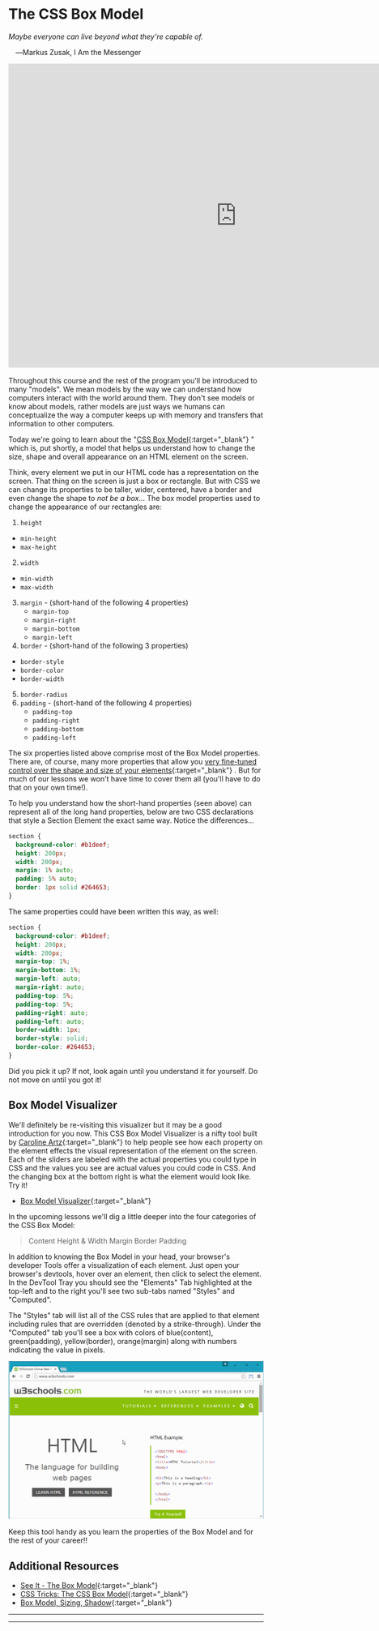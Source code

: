 # The CSS Box Model

*Maybe everyone can live beyond what they're capable of.*

 ―Markus Zusak, I Am the Messenger

<iframe src="https://player.vimeo.com/video/391834446" width="900" height="600" frameborder="0" allow="autoplay; fullscreen" allowfullscreen></iframe>

Throughout this course and the rest of the program you'll be introduced to many "models". We mean models by the way we can understand how computers interact with the world around them. They don't see models or know about models, rather models are just ways we humans can conceptualize the way a computer keeps up with memory and transfers that information to other computers.

Today we're going to learn about the "[CSS Box Model](https://css-tricks.com/the-css-box-model/){:target="_blank"} "  which is, put shortly, a model that helps us understand how to change the size, shape and overall appearance on an HTML element on the screen.

Think, every element we put in our HTML code has a representation on the screen. That thing on the screen is just a box or rectangle. But with CSS we can change its properties to be taller, wider, centered, have a border and even change the shape to *not be a box*... The box model properties used to change the appearance of our rectangles are:

1. `height`
  * `min-height`
  * `max-height`
2. `width`
  * `min-width`
  * `max-width`
3. `margin` - (short-hand of the following 4 properties)
    * `margin-top`
    * `margin-right`
    * `margin-bottom`
    * `margin-left`
4. `border` - (short-hand of the following 3 properties)
  * `border-style`
  * `border-color`
  * `border-width`
5. `border-radius`
6. `padding` - (short-hand of the following 4 properties)
    * `padding-top`
    * `padding-right`
    * `padding-bottom`
    * `padding-left`

The six properties listed above comprise most of the Box Model properties. There are, of course, many more properties that allow you [very fine-tuned control over the shape and size of your elements](https://getflywheel.com/layout/create-shapes-css3/){:target="_blank"} . But for much of our lessons we won't have time to cover them all (you'll have to do that on your own time!).

To help you understand how the short-hand properties (seen above) can represent all of the long hand properties, below are two CSS declarations that style a Section Element the exact same way. Notice the differences...

```css
section {
  background-color: #b1deef;
  height: 200px;
  width: 200px;
  margin: 1% auto;
  padding: 5% auto;
  border: 1px solid #264653;
}
```

The same properties could have been written this way, as well:

```css
section {
  background-color: #b1deef;
  height: 200px;
  width: 200px;
  margin-top: 1%;
  margin-bottom: 1%;
  margin-left: auto;
  margin-right: auto;
  padding-top: 5%;
  padding-top: 5%;
  padding-right: auto;
  padding-left: auto;
  border-width: 1px;
  border-style: solid;
  border-color: #264653;
}
```

Did you pick it up? If not, look again until you understand it for yourself. Do not move on until you got it!

## Box Model Visualizer

We'll definitely be re-visiting this visualizer but it may be a good introduction for you now. This CSS Box Model Visualizer is a nifty tool built by [Caroline Artz](https://github.com/carolineartz){:target="_blank"} to help people see how each property on the element effects the visual representation of the element on the screen. Each of the sliders are labeled with the actual properties you could type in CSS and the values you see are actual values you could code in CSS. And the changing box at the bottom right is what the element would look like. Try it!

* [Box Model Visualizer](http://codepen.io/carolineartz/pen/ogVXZj/){:target="_blank"}

In the upcoming lessons we'll dig a little deeper into the four categories of the CSS Box Model:

> Content Height & Width
> Margin
> Border
> Padding

In addition to knowing the Box Model in your head, your browser's developer Tools offer a visualization of each element. Just open your browser's devtools, hover over an element, then click to select the element. In the DevTool Tray you should see the "Elements" Tab highlighted at the top-left and to the right you'll see two sub-tabs named "Styles" and "Computed".

The "Styles" tab will list all of the CSS rules that are applied to that element including rules that are overridden (denoted by a strike-through). Under the "Computed" tab you'll see a box with colors of blue(content), green(padding), yellow(border), orange(margin) along with numbers indicating the value in pixels.

![chrome-devtools-box-model-gif](./../images/chrome-devtools-box-model-gif.gif)

Keep this tool handy as you learn the properties of the Box Model and for the rest of your career!!

## Additional Resources

* [See It - The Box Model](https://player.vimeo.com/video/391834446){:target="_blank"}
* [CSS Tricks: The CSS Box Model](https://css-tricks.com/the-css-box-model/){:target="_blank"}
* [Box Model, Sizing, Shadow](https://youtu.be/GvIP6QtCVSg?t=21){:target="_blank"}

<!-- [2nd Box Model Playground](https://codepen.io/mistakevin/pen/pbBGBp/) -->

<!-- !END -->
********************************************
<!-- ! END OF VIDEO 101.1.3.1 - EXAMPLE TITLE -->
<!-- ? Video Numbering and Title system: CourseNumber.ModuleNumber.LessonNumber.VideoNumber -->
<!-- * (VIDEO 101.2.4.3 - "CSS Selectors") === 101 Course, Module 2, Lesson 4, Video 3 - "CSS Selectors" -->

<!-- TODO - INSERT IMAGE EXAMPLE -->
********************************************